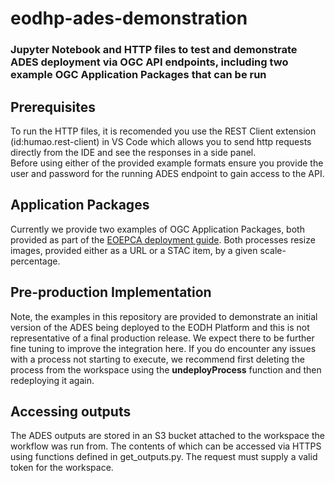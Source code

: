 # eodhp-ades-demonstration

### Jupyter Notebook and HTTP files to test and demonstrate ADES deployment via OGC API endpoints, including two example OGC Application Packages that can be run

## Prerequisites

To run the HTTP files, it is recomended you use the REST Client extension (id:humao.rest-client) in VS Code which allows you to send http requests directly from the IDE and see the responses in a side panel.  
Before using either of the provided example formats ensure you provide the user and password for the running ADES endpoint to gain access to the API.

## Application Packages

Currently we provide two examples of OGC Application Packages, both provided as part of the [EOEPCA deployment guide](https://github.com/EOEPCA/deployment-guide). Both processes resize images, provided either as a URL or a STAC item, by a given scale-percentage.

## Pre-production Implementation

Note, the examples in this repository are provided to demonstrate an initial version of the ADES being deployed to the EODH Platform and this is not representative of a final production release. We expect there to be further fine tuning to improve the integration here. If you do encounter any issues with a process not starting to execute, we recommend first deleting the process from the workspace using the **undeployProcess** function and then redeploying it again.

## Accessing outputs

The ADES outputs are stored in an S3 bucket attached to the workspace the workflow was run from. The contents of which can be accessed via HTTPS using functions defined in get_outputs.py. The request must supply a valid token for the workspace.
